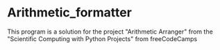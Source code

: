 # Arithmetic_formatter
This program is a solution for the project "Arithmetic Arranger" from the "Scientific Computing with Python Projects" from freeCodeCamps

